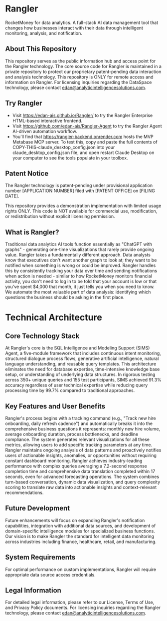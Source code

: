 # Rangler
RocketMoney for data analytics. A full-stack AI data management tool that changes how businesses interact with their data through intelligent monitoring, analysis, and notification.

## About This Repository
This repository serves as the public information hub and access point for the Rangler technology. The core source code for Rangler is maintained in a private repository to protect our proprietary patent-pending data interaction and analysis technology. This repository is ONLY for remote access and information on Rangler. For licensing inquiries regarding the DataSpace technology, please contact edan@analyticintelligencesolutions.com.

## Try Rangler
- Visit https://edan-ais.github.io/Rangler/ to try the Rangler Enterprise HTML-based interactive frontend.
- Visit https://github.com/edan-ais/Rangler-Agent to try the Rangler Agent AI-driven automation workflow.
- You'll find that https://rangler-backend.onrender.com hosts the MVP Metabase MCP server. To test this, copy and paste the full contents of COPY-THIS-claude_desktop_config.json into your claude_desktop_config.json file, and open restart Claude Desktop on your computer to see the tools populate in your toolbox.

## Patent Notice
The Rangler technology is patent-pending under provisional application number [APPLICATION NUMBER] filed with [PATENT OFFICE] on [FILING DATE].

This repository provides a demonstration implementation with limited usage rights ONLY. This code is NOT available for commercial use, modification, or redistribution without explicit licensing permission.

## What is Rangler?
Traditional data analytics AI tools function essentially as "ChatGPT with graphs" - generating one-time visualizations that rarely provide ongoing value. Rangler takes a fundamentally different approach. Data analysts know that executives don't want another graph to look at; they want to be notified when something is wrong or could be improved. Rangler handles this by consistently tracking your data over time and sending notifications when action is needed - similar to how RocketMoney monitors financial activity, you don't need to log in to be told that your account is low or that you've spent $4,000 that month, it just tells you when you need to know. We automate the most valuable part of data analysis: identifying which questions the business should be asking in the first place.

# Technical Architecture
## Core Technology Stack
At Rangler's core is the SQL Intelligence and Modeling Support (SIMS) Agent, a five-module framework that includes continuous intent monitoring, structured dialogue process flows, generative artificial intelligence, natural language understanding, and reusable query templates. This architecture eliminates the need for database expertise, time-intensive knowledge base setup, or understanding of underlying data structures. In rigorous testing across 350+ unique queries and 155 test participants, SIMS achieved 91.3% accuracy regardless of user technical expertise while reducing query processing time by 99.7% compared to traditional approaches.

## Key Features and User Benefits
Rangler's process begins with a tracking command (e.g., "Track new hire onboarding, daily refresh cadence") and automatically breaks it into the comprehensive business questions it represents: monthly new hire volume, average onboarding duration, process bottlenecks, and deadline compliance. The system generates relevant visualizations for all these metrics, allowing users to add specific tracking parameters at any time. Rangler maintains ongoing analysis of data patterns and proactively notifies users of actionable insights, anomalies, or opportunities without requiring constant dashboard monitoring. Rangler achieves industry-leading performance with complex queries averaging a 7.2-second response completion time and comprehensive data translation completed within 17 seconds, even for advanced forecasting operations. The system combines turn-based conversation, dynamic data visualization, and query complexity scoring to translate raw data into actionable insights and context-relevant recommendations.


## Future Development
Future enhancements will focus on expanding Rangler's notification capabilities, integration with additional data sources, and development of domain-specific intelligence modules for specialized business functions. Our vision is to make Rangler the standard for intelligent data monitoring across industries including finance, healthcare, retail, and manufacturing.

## System Requirements
For optimal performance on custom implementations, Rangler will require appropriate data source access credentials.

## Legal Information
For detailed legal information, please refer to our License, Terms of Use, and Privacy Policy documents. For licensing inquiries regarding the Rangler technology, please contact edan@analyticintelligencesolutions.com.
